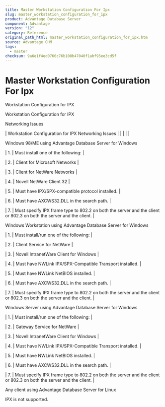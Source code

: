 ```yaml
---
title: Master Workstation Configuration For Ipx
slug: master_workstation_configuration_for_ipx
product: Advantage Database Server
component: Advantage
version: "12"
category: Reference
original_path_html: master_workstation_configuration_for_ipx.htm
source: Advantage CHM
tags:
  - master
checksum: 9a6e1f4ed0766c76b108b47040f1abf95ee3cd5f
---
```


# Master Workstation Configuration For Ipx

Workstation Configuration for IPX

Workstation Configuration for IPX

Networking Issues

| Workstation Configuration for IPX  Networking Issues |  |  |  |  |

Windows 98/ME using Advantage Database Server for Windows

| 1. | Must install one of the following: |

| 2. | Client for Microsoft Networks |

| 3. | Client for NetWare Networks |

| 4. | Novell NetWare Client 32 |

| 5. | Must have IPX/SPX-compatible protocol installed. |

| 6. | Must have AXCWS32.DLL in the search path. |

| 7. | Must specify IPX frame type to 802.2 on both the server and the client or 802.3 on both the server and the client. |

Windows Workstation using Advantage Database Server for Windows

| 1. | Must install/run one of the following: |

| 2. | Client Service for NetWare |

| 3. | Novell IntranetWare Client for Windows |

| 4. | Must have NWLink IPX/SPX-Compatible Transport installed. |

| 5. | Must have NWLink NetBIOS installed. |

| 6. | Must have AXCWS32.DLL in the search path. |

| 7. | Must specify IPX frame type to 802.2 on both the server and the client or 802.3 on both the server and the client. |

Windows Server using Advantage Database Server for Windows

| 1. | Must install/run one of the following: |

| 2. | Gateway Service for NetWare |

| 3. | Novell IntranetWare Client for Windows |

| 4. | Must have NWLink IPX/SPX-Compatible Transport installed. |

| 5. | Must have NWLink NetBIOS installed. |

| 6. | Must have AXCWS32.DLL in the search path. |

| 7. | Must specify IPX frame type to 802.2 on both the server and the client or 802.3 on both the server and the client. |

Any client using Advantage Database Server for Linux

IPX is not supported.
